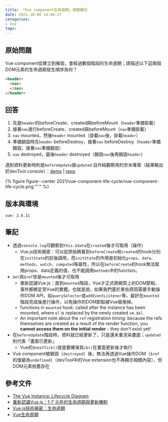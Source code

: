 ```yaml
---
title: 「Vue component生命週期」相關筆記
date: 2021-10-08 14:48:27
categories:
- Vue
tags:
---
```


## 原始問題
Vue component從建立到摧毀，會經過數個階段的生命週期；請描述以下這兩個DOM元素的生命週期發生順序為何？
```html
<header>
  <nav>
  </nav>
</header>
```


## 回答
1. 先是`header`的beforeCreate、created與beforeMount（`header`準備掛載）
1. 接著`nav`進行beforeCreate、created與beforeMount（`nav`準備掛載）
1. `nav` mounted，然後`header` mounted（掛載`nav`後，掛載`header`）
1. 準備銷毀時先`header` beforeDestroy，接著`nav` beforeDestroy（`header`準備銷毀，接著`nav`準備銷毀）
1. `nav` destroyed，最後`header` destroyed（銷毀`nav`後再銷毀`header`）

遇到資料更新時則是`beforeUpdate`接`updated`
自作純觀察用的奈米專案（結果輸出於devTool console）：[demo](https://tzynwang.github.io/vue-component-life-cycle/) | [repo](https://github.com/tzynwang/vue-component-life-cycle#readme)

{% figure figure--center 2021/vue-component-life-cycle/vue-component-life-cycle.png "''" %}


## 版本與環境
```
vue: 2.6.11
```


## 筆記
- 透過`console.log`可觀察到`this.$data`在`created`後才可取用（操作）
  - Vue.js技術揭密：可以從原始碼看到`beforeCreate`和`created`的hook分別在`initState`的前後調用，而`initState`的作用是初始化`props`、`data`、`methods`、`watch`、`computed`等屬性，所以在`beforeCreate`的hook無法取用props、data定義的值，也不能調用`methods`中的function。
- `$el`與`$ref`皆是`mounted`後才可取用
  - 重新認識Vue.js：直到`mounted`階段，Vue才正式將網頁上的DOM節點、事件都綁定至Vue的實體。也就是說，如果我們基於某些原因需要手動操作DOM API，如`querySelector`或`addEventListener`等，最好在`mounted`階段完成後進行操作，以免操作的DOM節點被Vue替換掉。
  - functions in `mounted` hook: called after the instance has been mounted, where `el` is replaced by the newly created `vm.$el`.
  - An important note about the `ref` registration timing: because the refs themselves are created as a result of the render function, you **cannot access them on the initial render** - they don’t exist yet!
- 在`beforeUpdate`階段時，資料就已經更新了，只是還未重渲染畫面；`updated`則代表「畫面已更新」
  - Vue的`$nextTick()`就是要確保其`cb()`在畫面更新後才執行
- Vue component被銷毀（`destroyed`）後，無法再透過Vue操作DOM（`$ref`的值變為`undefined`）（devTool中的Vue extension也不再顯示相關內容），但DOM元素依舊存在


## 參考文件
- [The Vue Instance: Lifecycle Diagram](https://vuejs.org/v2/guide/instance.html#Lifecycle-Diagram)
- [重新認識Vue.js：1-7 元件的生命週期與更新機制](https://book.vue.tw/CH1/1-7-lifecycle.html)
- [Vue.js技術揭密：生命週期](https://ustbhuangyi.github.io/vue-analysis/v2/components/lifecycle.html#%E7%94%9F%E5%91%BD%E5%91%A8%E6%9C%9F)
- [Vue生命周期](https://juejin.cn/post/6844903811094413320)